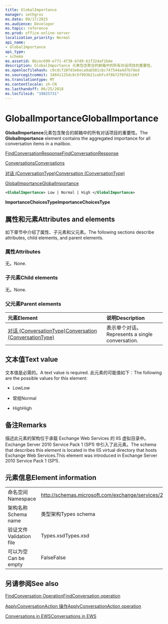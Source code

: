 ```yaml
---
title: GlobalImportance
manager: sethgros
ms.date: 09/17/2015
ms.audience: Developer
ms.topic: reference
ms.prod: office-online-server
localization_priority: Normal
api_name:
- GlobalImportance
api_type:
- schema
ms.assetid: 8bcec699-e771-4f38-b7d9-61f324af1b4e
description: GlobalImportance 元素包含聚合的邮箱中的所有对话项目的重要性。
ms.openlocfilehash: c9cdcf20fd3e6eca9ab501cbc747544a4d7b7ded
ms.sourcegitcommit: 34041125dc8c5f993b21cebfc4f8b72f0fd2cb6f
ms.translationtype: MT
ms.contentlocale: zh-CN
ms.lasthandoff: 06/25/2018
ms.locfileid: "19825731"
---
```

# <a name="globalimportance"></a><span data-ttu-id="5c39f-103">GlobalImportance</span><span class="sxs-lookup"><span data-stu-id="5c39f-103">GlobalImportance</span></span>

<span data-ttu-id="5c39f-104">**GlobalImportance**元素包含聚合的邮箱中的所有对话项目的重要性。</span><span class="sxs-lookup"><span data-stu-id="5c39f-104">The **GlobalImportance** element contains the aggregated importance for all conversation items in a mailbox.</span></span> 
  
[<span data-ttu-id="5c39f-105">FindConversationResponse</span><span class="sxs-lookup"><span data-stu-id="5c39f-105">FindConversationResponse</span></span>](findconversationresponse.md)
  
[<span data-ttu-id="5c39f-106">Conversations</span><span class="sxs-lookup"><span data-stu-id="5c39f-106">Conversations</span></span>](conversations-ex15websvcsotherref.md)
  
[<span data-ttu-id="5c39f-107">对话 (ConversationType)</span><span class="sxs-lookup"><span data-stu-id="5c39f-107">Conversation (ConversationType)</span></span>](conversation-conversationtype.md)
  
[<span data-ttu-id="5c39f-108">GlobalImportance</span><span class="sxs-lookup"><span data-stu-id="5c39f-108">GlobalImportance</span></span>](globalimportance.md)
  
```XML
<GlobalImportance> Low | Normal | High </GlobalImportance>
```

 <span data-ttu-id="5c39f-109">**ImportanceChoicesType**</span><span class="sxs-lookup"><span data-stu-id="5c39f-109">**ImportanceChoicesType**</span></span>
## <a name="attributes-and-elements"></a><span data-ttu-id="5c39f-110">属性和元素</span><span class="sxs-lookup"><span data-stu-id="5c39f-110">Attributes and elements</span></span>

<span data-ttu-id="5c39f-111">如下章节中介绍了属性、子元素和父元素。</span><span class="sxs-lookup"><span data-stu-id="5c39f-111">The following sections describe attributes, child elements, and parent elements.</span></span>
  
### <a name="attributes"></a><span data-ttu-id="5c39f-112">属性</span><span class="sxs-lookup"><span data-stu-id="5c39f-112">Attributes</span></span>

<span data-ttu-id="5c39f-113">无。</span><span class="sxs-lookup"><span data-stu-id="5c39f-113">None.</span></span>
  
### <a name="child-elements"></a><span data-ttu-id="5c39f-114">子元素</span><span class="sxs-lookup"><span data-stu-id="5c39f-114">Child elements</span></span>

<span data-ttu-id="5c39f-115">无。</span><span class="sxs-lookup"><span data-stu-id="5c39f-115">None.</span></span>
  
### <a name="parent-elements"></a><span data-ttu-id="5c39f-116">父元素</span><span class="sxs-lookup"><span data-stu-id="5c39f-116">Parent elements</span></span>

|<span data-ttu-id="5c39f-117">**元素**</span><span class="sxs-lookup"><span data-stu-id="5c39f-117">**Element**</span></span>|<span data-ttu-id="5c39f-118">**说明**</span><span class="sxs-lookup"><span data-stu-id="5c39f-118">**Description**</span></span>|
|:-----|:-----|
|[<span data-ttu-id="5c39f-119">对话 (ConversationType)</span><span class="sxs-lookup"><span data-stu-id="5c39f-119">Conversation (ConversationType)</span></span>](conversation-conversationtype.md) <br/> |<span data-ttu-id="5c39f-120">表示单个对话。</span><span class="sxs-lookup"><span data-stu-id="5c39f-120">Represents a single conversation.</span></span>  <br/> |
   
## <a name="text-value"></a><span data-ttu-id="5c39f-121">文本值</span><span class="sxs-lookup"><span data-stu-id="5c39f-121">Text value</span></span>

<span data-ttu-id="5c39f-122">文本值是必需的。</span><span class="sxs-lookup"><span data-stu-id="5c39f-122">A text value is required.</span></span> <span data-ttu-id="5c39f-123">此元素的可能值如下：</span><span class="sxs-lookup"><span data-stu-id="5c39f-123">The following are the possible values for this element:</span></span>
  
- <span data-ttu-id="5c39f-124">Low</span><span class="sxs-lookup"><span data-stu-id="5c39f-124">Low</span></span>
    
- <span data-ttu-id="5c39f-125">常规</span><span class="sxs-lookup"><span data-stu-id="5c39f-125">Normal</span></span>
    
- <span data-ttu-id="5c39f-126">High</span><span class="sxs-lookup"><span data-stu-id="5c39f-126">High</span></span>
    
## <a name="remarks"></a><span data-ttu-id="5c39f-127">备注</span><span class="sxs-lookup"><span data-stu-id="5c39f-127">Remarks</span></span>

<span data-ttu-id="5c39f-128">描述此元素的架构位于承载 Exchange Web Services 的 IIS 虚拟目录中。Exchange Server 2010 Service Pack 1 (SP1) 中引入了此元素。</span><span class="sxs-lookup"><span data-stu-id="5c39f-128">The schema that describes this element is located in the IIS virtual directory that hosts Exchange Web Services.This element was introduced in Exchange Server 2010 Service Pack 1 (SP1).</span></span>
  
## <a name="element-information"></a><span data-ttu-id="5c39f-129">元素信息</span><span class="sxs-lookup"><span data-stu-id="5c39f-129">Element information</span></span>

|||
|:-----|:-----|
|<span data-ttu-id="5c39f-130">命名空间</span><span class="sxs-lookup"><span data-stu-id="5c39f-130">Namespace</span></span>  <br/> |http://schemas.microsoft.com/exchange/services/2006/types  <br/> |
|<span data-ttu-id="5c39f-131">架构名称</span><span class="sxs-lookup"><span data-stu-id="5c39f-131">Schema name</span></span>  <br/> |<span data-ttu-id="5c39f-132">类型架构</span><span class="sxs-lookup"><span data-stu-id="5c39f-132">Types schema</span></span>  <br/> |
|<span data-ttu-id="5c39f-133">验证文件</span><span class="sxs-lookup"><span data-stu-id="5c39f-133">Validation file</span></span>  <br/> |<span data-ttu-id="5c39f-134">Types.xsd</span><span class="sxs-lookup"><span data-stu-id="5c39f-134">Types.xsd</span></span>  <br/> |
|<span data-ttu-id="5c39f-135">可以为空</span><span class="sxs-lookup"><span data-stu-id="5c39f-135">Can be empty</span></span>  <br/> |<span data-ttu-id="5c39f-136">False</span><span class="sxs-lookup"><span data-stu-id="5c39f-136">False</span></span>  <br/> |
   
## <a name="see-also"></a><span data-ttu-id="5c39f-137">另请参阅</span><span class="sxs-lookup"><span data-stu-id="5c39f-137">See also</span></span>



[<span data-ttu-id="5c39f-138">FindConversation Operation</span><span class="sxs-lookup"><span data-stu-id="5c39f-138">FindConversation operation</span></span>](findconversation-operation.md)
  
[<span data-ttu-id="5c39f-139">ApplyConversationAction 操作</span><span class="sxs-lookup"><span data-stu-id="5c39f-139">ApplyConversationAction operation</span></span>](applyconversationaction-operation.md)


[<span data-ttu-id="5c39f-140">Conversations in EWS</span><span class="sxs-lookup"><span data-stu-id="5c39f-140">Conversations in EWS</span></span>](http://msdn.microsoft.com/library/91e64629-db6c-4c94-9dcb-d386232e8467%28Office.15%29.aspx)

